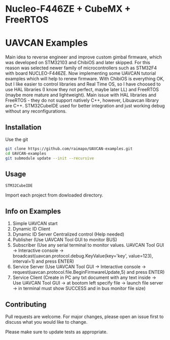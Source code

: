 # Nucleo-F446ZE + CubeMX + FreeRTOS

# UAVCAN Examples

Main idea to reverse engineer and improve custom gimbal firmware, which was developed on STM32103 and ChibiOS and later skipped. For this reason was selected newer family of microcontrollers such as STM32F4 with board NUCLEO-F446ZE. Now implementing some UAVCAN tutorial examples which will help to renew firmware. With ChibiOS is everything OK, but I like easier to control libraries and Real Time OS, so I have choosed to use HAL libraries (I know they not perfect, maybe later LL) and FreeRTOS (maybe more mature and lightweight). Main issue with HAL libraries and FreeRTOS - they do not support natively C++, however, Libuavcan library are C++. STM32CubeIDE used for better integration and just working debug without any reconfigurations.

## Installation

Use the git

```bash
git clone https://github.com/raimapo/UAVCAN-examples.git
cd UAVCAN-examples
git submodule update --init --recursive
```
## Usage

```
STM32CubeIDE
```
Import each project from dowloaded directory.


## Info on Examples

1. Simple UAVCAN start
2. Dynamic ID Client
3. Dynamic ID Server Centralized control (Help needed)
4. Publisher (Use UAVCAN Tool GUI to monitor BUS)
5. Subscriber (Use any serial terminal to monitor values. UAVCAN Tool GUI -> Interactive console ->  broadcast(uavcan.protocol.debug.KeyValue(key='key', value=123), interval=1) and press ENTER)
6. Service Server (Use UAVCAN Tool GUI -> Interactive console ->  request(uavcan.protocol.file.BeginFirmwareUpdate,5) and press ENTER)
7. Service Client (Create in PC any txt document with any text inside -> Use UAVCAN Tool GUI -> at bootom left specify file -> launch file server -> in terminal must show SUCCESS and in bus monitor file size)

## Contributing
Pull requests are welcome. For major changes, please open an issue first to discuss what you would like to change.

Please make sure to update tests as appropriate.
<!--
## License
[MIT](https://choosealicense.com/licenses/mit/)
-->